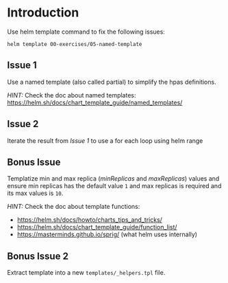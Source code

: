 # Introduction
Use helm template command to fix the following issues:

```
helm template 00-exercises/05-named-template
```

## Issue 1
Use a named template (also called partial) to simplify the hpas definitions.

*HINT:* Check the doc about named templates: https://helm.sh/docs/chart_template_guide/named_templates/

## Issue 2
Iterate the result from *Issue 1* to use a for each loop using helm range

## Bonus Issue
Templatize min and max replica (*minReplicas* and *maxReplicas*) values and ensure min replicas has the default value `1` and max replicas is required and its max values is `10`.

*HINT:* Check the doc about template functions:
 - https://helm.sh/docs/howto/charts_tips_and_tricks/
 - https://helm.sh/docs/chart_template_guide/function_list/
 - https://masterminds.github.io/sprig/ (what helm uses internally)


## Bonus Issue 2
Extract template into a new `templates/_helpers.tpl` file.
